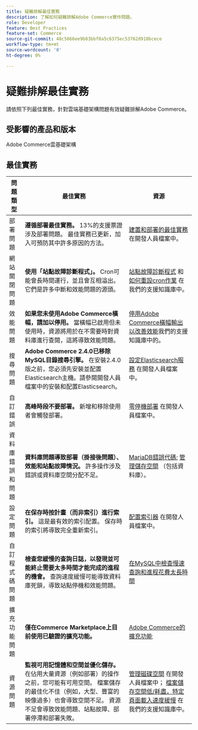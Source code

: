 ```yaml
---
title: 疑難排解最佳實務
description: 了解如何疑難排解Adobe Commerce實作問題。
role: Developer
feature: Best Practices
feature-set: Commerce
source-git-commit: 48c5666ee9b83bbf8a5c6375ec53762d918bcece
workflow-type: tm+mt
source-wordcount: '0'
ht-degree: 0%

---
```



# 疑難排解最佳實務

請依照下列最佳實務，針對雲端基礎架構問題有效疑難排解Adobe Commerce。

## 受影響的產品和版本

Adobe Commerce雲基礎架構

## 最佳實務

| 問題類型 | 最佳實務 | 資源 |
|----------------------------|----------------------------------------------------------------------------------------------------------------------------------------------------------------------------------------------------------------------------------------------------------------------------------------------------------------------------------------------------------------------------------------------------|-------------------------------------------------------------------------------------------------------------------------------------------------------------------------------------------------------------------------------------------------------------------------------------------------------------------------------------------------------------------------------------------------------|
| 部署問題 | **遵循部署最佳實務。** 13%的支援票證涉及部署問題。 最佳實務已更新，加入可預防其中許多原因的方法。 | [建置和部署的最佳實務](https://devdocs.magento.com/cloud/reference/discover-deploy.html#best-practices) 在開發人員檔案中。 |
| 網站關閉問題 | **使用「站點故障診斷程式」。** Cron可能會長時間運行，並且會互相溢出。 它們是許多中斷和效能問題的源頭。 | [站點故障診斷程式](https://experienceleague.adobe.com/docs/commerce-knowledge-base/kb/troubleshooting/site-down-or-unresponsive/magento-site-down-troubleshooter.html?lang=en) 和 [如何重設cron作業](https://experienceleague.adobe.com/docs/commerce-knowledge-base/kb/troubleshooting/miscellaneous/cron-job-is-stuck-in-running-status.html?lang=en) 在我們的支援知識庫中。 |
| 效能問題 | **如果您未使用Adobe Commerce橫幅，請加以停用。** 當橫幅已啟用但未使用時，資源將用於在不需要時對資料庫進行查閱，這將導致效能問題。 | [停用Adobe Commerce橫幅輸出以改善效能](https://experienceleague.adobe.com/docs/commerce-knowledge-base/kb/troubleshooting/miscellaneous/disable-magento-banner-output-to-improve-site-performance.html)我們的支援知識庫中的。 |
| 搜尋問題 | **Adobe Commerce 2.4.0已移除MySQL目錄搜尋引擎。** 在安裝2.4.0版之前，您必須先安裝並配置Elasticsearch主機。請參閱開發人員檔案中的安裝和配置Elasticsearch。 | [設定Elasticsearch服務](https://devdocs.magento.com/cloud/project/services-elastic.html) 在開發人員檔案中。 |
| 自訂錯誤 | **高峰時段不要部署。** 新增和移除使用者會觸發部署。 | [零停機部署](https://devdocs.magento.com/cloud/deploy/reduce-downtime.html) 在開發人員檔案中。 |
| 資料庫錯誤和問題 | **資料庫問題導致部署（掛接後問題）、效能和站點故障情況。** 許多操作涉及錯誤或資料庫空間分配不足。 | [MariaDB錯誤代碼](https://mariadb.com/kb/en/library/mariadb-error-codes/#mariadb-specific-error-codes); [管理儲存空間](https://devdocs.magento.com/cloud/project/manage-disk-space.html) （包括資料庫）。 |
| 設定問題 | **在保存時按計畫（而非索引）進行索引。** 這是最有效的索引配置。 保存時的索引將導致完全重新索引。 | [配置索引器](../../../configuration/cli/manage-indexers.md#configure-indexers) 在開發人員檔案中。 |
| 自訂程式碼問題 | **檢查您緩慢的查詢日誌，以發現並可能終止需要太多時間才能完成的進程的機會。** 查詢速度緩慢可能導致資料庫死鎖，導致站點停機和效能問題。 | [在MySQL中檢查慢速查詢和進程花費太長時間](https://experienceleague.adobe.com/docs/commerce-knowledge-base/kb/troubleshooting/database/checking-slow-queries-and-processes-mysql.html) |
| 擴充功能問題 | **僅在Commerce Marketplace上目前使用已驗證的擴充功能。** | [Adobe Commerce的擴充功能](https://marketplace.magento.com/extensions.html) |
| 資源問題 | **監視可用記憶體和空間並優化儲存。** 在佔用大量資源（例如部署）的操作之前，您可能有可用空間。 檔案儲存的最佳化不佳（例如，大型、豐富的映像過多）也會導致空間不足。 資源不足會導致效能問題、站點故障、部署停滯和部署失敗。 | [管理磁碟空間](https://devdocs.magento.com/cloud/project/manage-disk-space.html) 在開發人員檔案中； [檔案儲存空間低/耗盡，特定頁面載入速度緩慢](https://experienceleague.adobe.com/docs/commerce-knowledge-base/kb/troubleshooting/miscellaneous/file-storage-low-specific-page-loads-are-slow.html?lang=en) 在我們的支援知識庫中。 |
